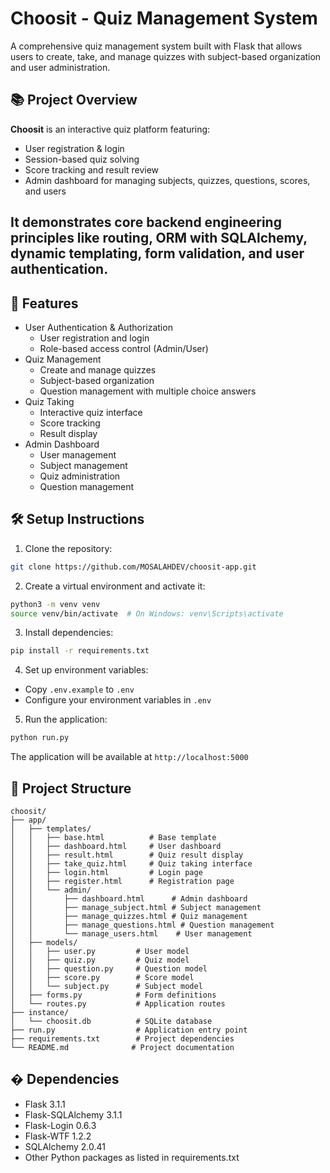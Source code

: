 # Choosit - Quiz Management System

A comprehensive quiz management system built with Flask that allows users to create, take, and manage quizzes with subject-based organization and user administration.

## 📚 Project Overview

**Choosit** is an interactive quiz platform featuring:

- User registration & login
- Session-based quiz solving
- Score tracking and result review
- Admin dashboard for managing subjects, quizzes, questions, scores, and users

It demonstrates core backend engineering principles like routing, ORM with SQLAlchemy, dynamic templating, form validation, and user authentication.
---

## 🚀 Features

- User Authentication & Authorization
  - User registration and login
  - Role-based access control (Admin/User)
- Quiz Management
  - Create and manage quizzes
  - Subject-based organization
  - Question management with multiple choice answers
- Quiz Taking
  - Interactive quiz interface
  - Score tracking
  - Result display
- Admin Dashboard
  - User management
  - Subject management
  - Quiz administration
  - Question management

## 🛠️ Setup Instructions

1. Clone the repository:
```bash
git clone https://github.com/MOSALAHDEV/choosit-app.git
```

2. Create a virtual environment and activate it:
```bash
python3 -m venv venv
source venv/bin/activate  # On Windows: venv\Scripts\activate
```

3. Install dependencies:
```bash
pip install -r requirements.txt
```

4. Set up environment variables:
- Copy `.env.example` to `.env`
- Configure your environment variables in `.env`

5. Run the application:
```bash
python run.py
```

The application will be available at `http://localhost:5000`

## 📁 Project Structure

```
choosit/
├── app/
│   ├── templates/
│   │   ├── base.html          # Base template
│   │   ├── dashboard.html     # User dashboard
│   │   ├── result.html        # Quiz result display
│   │   ├── take_quiz.html     # Quiz taking interface
│   │   ├── login.html         # Login page
│   │   ├── register.html      # Registration page
│   │   └── admin/
│   │       ├── dashboard.html      # Admin dashboard
│   │       ├── manage_subject.html # Subject management
│   │       ├── manage_quizzes.html # Quiz management
│   │       ├── manage_questions.html # Question management
│   │       └── manage_users.html    # User management
│   ├── models/
│   │   ├── user.py         # User model
│   │   ├── quiz.py         # Quiz model
│   │   ├── question.py     # Question model
│   │   ├── score.py        # Score model
│   │   └── subject.py      # Subject model
│   ├── forms.py            # Form definitions
│   └── routes.py           # Application routes
├── instance/
│   └── choosit.db          # SQLite database
├── run.py                  # Application entry point
├── requirements.txt        # Project dependencies
└── README.md              # Project documentation
```

## � Dependencies

- Flask 3.1.1
- Flask-SQLAlchemy 3.1.1
- Flask-Login 0.6.3
- Flask-WTF 1.2.2
- SQLAlchemy 2.0.41
- Other Python packages as listed in requirements.txt
